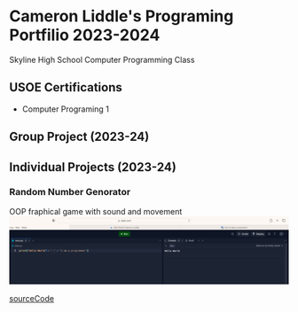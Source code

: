 # Cameron Liddle's Programing Portfilio 2023-2024
Skyline High School Computer Programming Class

## USOE Certifications
* Computer Programing 1

## Group Project (2023-24)


## Individual Projects (2023-24)

### Random Number Genorator
OOP fraphical game with sound and movement
![GamePlay](https://github.com/9702029/programingportfolio/blob/main/images/Hello%20World.png?raw=true)

[sourceCode]([[https://github.com/9702029/programingportfolio/blob/main/src/main-2.py.zip](https://github.com/9702029/programingportfolio/blob/main/src/main-3.py)https://github.com/9702029/programingportfolio/blob/main/src/main-3.py](https://github.com/9702029/programingportfolio/blob/main/src/main-3.py.zip)https://github.com/9702029/programingportfolio/blob/main/src/main-3.py.zip)
